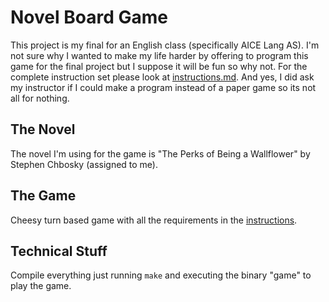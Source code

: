 # Novel Board Game
This project is my final for an English class (specifically AICE Lang AS). I'm not sure why I wanted to make my life harder by offering to program this game for the final project but I suppose it will be fun so why not.
For the complete instruction set please look at [instructions.md](https://github.com/cfrankovich/lang-board-game/blob/main/instructions.md). And yes, I did ask my instructor if I could make a program instead of a paper game so its not all for nothing.

## The Novel
The novel I'm using for the game is "The Perks of Being a Wallflower" by Stephen Chbosky (assigned to me). 

## The Game
Cheesy turn based game with all the requirements in the [instructions](https://github.com/cfrankovich/lang-board-game/blob/main/instructions.md). 

## Technical Stuff
Compile everything just running `make` and executing the binary "game" to play the game.

